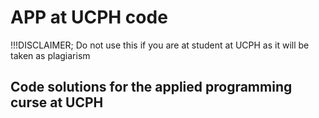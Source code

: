 # APP at UCPH code

!!!DISCLAIMER;
	Do not use this if you are at student at UCPH as it will be taken as plagiarism

## Code solutions for the applied programming curse at UCPH
